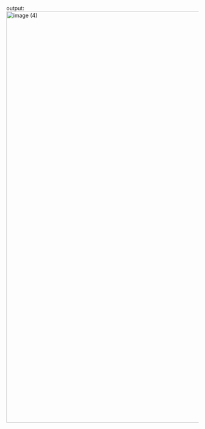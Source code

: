 output:
<img width="1920" height="1080" alt="image (4)" src="https://github.com/user-attachments/assets/593c155d-397a-4583-86ce-d56a6f4254ce" />
